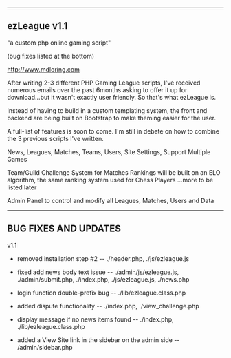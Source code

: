 ------------------------------------------------------------------------------------------------------------------------
ezLeague v1.1
------------------------------------------------------------------------------------------------------------------------
"a custom php online gaming script"

(bug fixes listed at the bottom)

http://www.mdloring.com

After writing 2-3 different PHP Gaming League scripts, I've received numerous emails over the past 6months asking to offer it up for download...but it wasn't exactly user friendly. So that's what ezLeague is.

Instead of having to build in a custom templating system, the front and backend are being built on Bootstrap to make theming easier for the user.

A full-list of features is soon to come. I'm still in debate on how to combine the 3 previous scripts I've written.


News, Leagues, Matches, Teams, Users, Site Settings, Support Multiple Games

Team/Guild Challenge System for Matches
Rankings will be built on an ELO algorithm, the same ranking system used for Chess Players ...more to be listed later

Admin Panel to control and modify all Leagues, Matches, Users and Data

------------------------------------------------------------------------------------------------------------------------
BUG FIXES AND UPDATES
------------------------------------------------------------------------------------------------------------------------
v1.1
 - removed installation step #2 -- ./header.php, ./js/ezleague.js
 
 - fixed add news body text issue -- ./admin/js/ezleague.js, ./admin/submit.php, ./index.php, ./js/ezleague.js, ./news.php
 
 - login function double-prefix bug -- ./lib/ezleague.class.php
 
 - added dispute functionality -- ./index.php, ./view_challenge.php
 
 - display message if no news items found -- ./index.php, ./lib/ezleague.class.php
 
 - added a View Site link in the sidebar on the admin side -- /admin/sidebar.php
